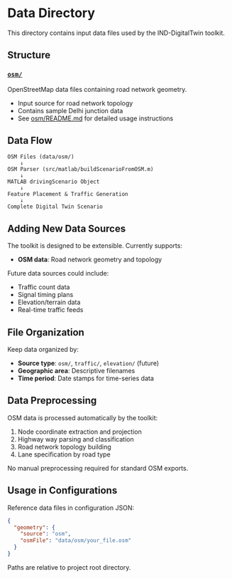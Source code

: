 # Data Directory

This directory contains input data files used by the IND-DigitalTwin toolkit.

## Structure

### [`osm/`](./osm/)
OpenStreetMap data files containing road network geometry.
- Input source for road network topology
- Contains sample Delhi junction data
- See [osm/README.md](./osm/README.md) for detailed usage instructions

## Data Flow

```
OSM Files (data/osm/) 
    ↓
OSM Parser (src/matlab/buildScenarioFromOSM.m)
    ↓
MATLAB drivingScenario Object
    ↓
Feature Placement & Traffic Generation
    ↓
Complete Digital Twin Scenario
```

## Adding New Data Sources

The toolkit is designed to be extensible. Currently supports:
- **OSM data**: Road network geometry and topology

Future data sources could include:
- Traffic count data
- Signal timing plans  
- Elevation/terrain data
- Real-time traffic feeds

## File Organization

Keep data organized by:
- **Source type**: `osm/`, `traffic/`, `elevation/` (future)
- **Geographic area**: Descriptive filenames
- **Time period**: Date stamps for time-series data

## Data Preprocessing

OSM data is processed automatically by the toolkit:
1. Node coordinate extraction and projection
2. Highway way parsing and classification  
3. Road network topology building
4. Lane specification by road type

No manual preprocessing required for standard OSM exports.

## Usage in Configurations

Reference data files in configuration JSON:
```json
{
  "geometry": {
    "source": "osm",
    "osmFile": "data/osm/your_file.osm"
  }
}
```

Paths are relative to project root directory.